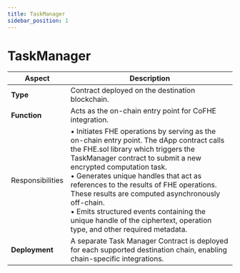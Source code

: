 ```yaml
---
title: TaskManager
sidebar_position: 1
---
```


# TaskManager


| Aspect | Description |
|---------|-------------|
| **Type** | Contract deployed on the destination blockchain. |
| **Function** | Acts as the on-chain entry point for CoFHE integration. |
| Responsibilities | • Initiates FHE operations by serving as the on-chain entry point. The dApp contract calls the FHE.sol library which triggers the TaskManager contract to submit a new encrypted computation task. <br/>• Generates unique handles that act as references to the results of FHE operations. These results are computed asynchronously off-chain. <br/>• Emits structured events containing the unique handle of the ciphertext, operation type, and other required metadata. |
| **Deployment** | A separate Task Manager Contract is deployed for each supported destination chain, enabling chain-specific integrations. |
